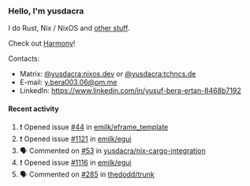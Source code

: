 ### Hello, I'm yusdacra

I do Rust, Nix / NixOS and [other stuff](https://yusdacra.gitlab.io/about).

Check out [Harmony](https://github.com/harmony-development)!

Contacts:
- Matrix: [@yusdacra:nixos.dev](https://matrix.to/#/@yusdacra:nixos.dev) or [@yusdacra:tchncs.de](https://matrix.to/#/@yusdacra:tchncs.de)
- E-mail: y.bera003.06@pm.me
- LinkedIn: https://www.linkedin.com/in/yusuf-bera-ertan-8468b7192

#### Recent activity

<!--START_SECTION:activity-->
1. ❗️ Opened issue [#44](https://github.com/emilk/eframe_template/issues/44) in [emilk/eframe_template](https://github.com/emilk/eframe_template)
2. ❗️ Opened issue [#1121](https://github.com/emilk/egui/issues/1121) in [emilk/egui](https://github.com/emilk/egui)
3. 🗣 Commented on [#53](https://github.com/yusdacra/nix-cargo-integration/issues/53) in [yusdacra/nix-cargo-integration](https://github.com/yusdacra/nix-cargo-integration)
4. ❗️ Opened issue [#1116](https://github.com/emilk/egui/issues/1116) in [emilk/egui](https://github.com/emilk/egui)
5. 🗣 Commented on [#285](https://github.com/thedodd/trunk/issues/285) in [thedodd/trunk](https://github.com/thedodd/trunk)
<!--END_SECTION:activity-->
